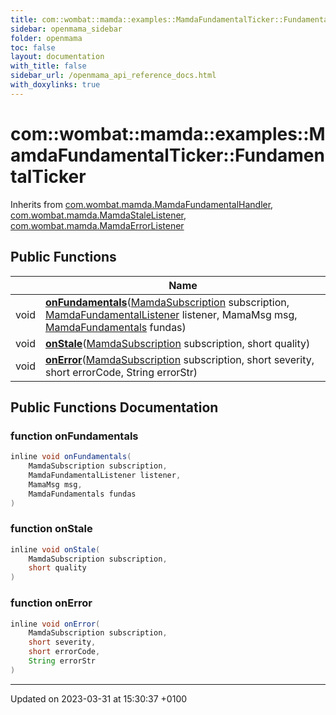 ```yaml
---
title: com::wombat::mamda::examples::MamdaFundamentalTicker::FundamentalTicker
sidebar: openmama_sidebar
folder: openmama
toc: false
layout: documentation
with_title: false
sidebar_url: /openmama_api_reference_docs.html
with_doxylinks: true
---
```


# com::wombat::mamda::examples::MamdaFundamentalTicker::FundamentalTicker





Inherits from [com.wombat.mamda.MamdaFundamentalHandler](interfacecom_1_1wombat_1_1mamda_1_1MamdaFundamentalHandler.html), [com.wombat.mamda.MamdaStaleListener](interfacecom_1_1wombat_1_1mamda_1_1MamdaStaleListener.html), [com.wombat.mamda.MamdaErrorListener](interfacecom_1_1wombat_1_1mamda_1_1MamdaErrorListener.html)

## Public Functions

|                | Name           |
| -------------- | -------------- |
| void | **[onFundamentals](classcom_1_1wombat_1_1mamda_1_1examples_1_1MamdaFundamentalTicker_1_1FundamentalTicker.html#function-onfundamentals)**([MamdaSubscription](classcom_1_1wombat_1_1mamda_1_1MamdaSubscription.html) subscription, [MamdaFundamentalListener](classcom_1_1wombat_1_1mamda_1_1MamdaFundamentalListener.html) listener, MamaMsg msg, [MamdaFundamentals](interfacecom_1_1wombat_1_1mamda_1_1MamdaFundamentals.html) fundas) |
| void | **[onStale](classcom_1_1wombat_1_1mamda_1_1examples_1_1MamdaFundamentalTicker_1_1FundamentalTicker.html#function-onstale)**([MamdaSubscription](classcom_1_1wombat_1_1mamda_1_1MamdaSubscription.html) subscription, short quality) |
| void | **[onError](classcom_1_1wombat_1_1mamda_1_1examples_1_1MamdaFundamentalTicker_1_1FundamentalTicker.html#function-onerror)**([MamdaSubscription](classcom_1_1wombat_1_1mamda_1_1MamdaSubscription.html) subscription, short severity, short errorCode, String errorStr) |

## Public Functions Documentation

### function onFundamentals

```java
inline void onFundamentals(
    MamdaSubscription subscription,
    MamdaFundamentalListener listener,
    MamaMsg msg,
    MamdaFundamentals fundas
)
```


### function onStale

```java
inline void onStale(
    MamdaSubscription subscription,
    short quality
)
```


### function onError

```java
inline void onError(
    MamdaSubscription subscription,
    short severity,
    short errorCode,
    String errorStr
)
```


-------------------------------

Updated on 2023-03-31 at 15:30:37 +0100